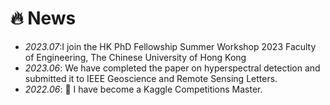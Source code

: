 # 🔥 News
- *2023.07*:I join the HK PhD Fellowship Summer Workshop 2023 Faculty of Engineering, The Chinese University of Hong Kong
- *2023.06*: We have completed the paper on hyperspectral detection and submitted it to IEEE Geoscience and Remote Sensing Letters.
- *2022.06*: 🎉 I have become a Kaggle Competitions Master.
